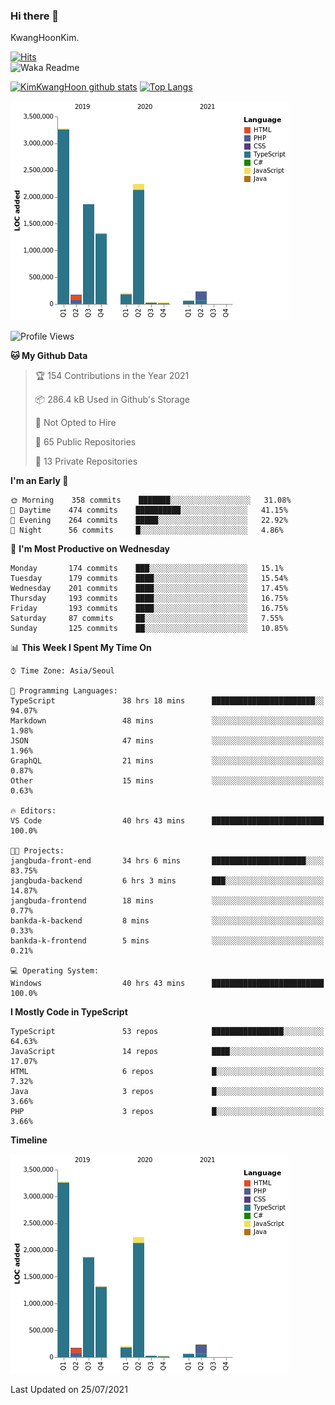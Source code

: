 ### Hi there 👋

KwangHoonKim.

[![Hits](https://hits.seeyoufarm.com/api/count/incr/badge.svg?url=https%3A%2F%2Fgithub.com%2Frhkdgns95)](https://hits.seeyoufarm.com)  
![Waka Readme](https://github.com/rhkdgns95/rhkdgns95/workflows/Waka%20Readme/badge.svg)

[![KimKwangHoon github stats](https://github-readme-stats.vercel.app/api?username=rhkdgns95&show_icons=true)](https://github.com/rhkdgns95/github-readme-stats)   [![Top Langs](https://github-readme-stats.vercel.app/api/top-langs/?username=rhkdgns95&layout=compact)](https://github.com/rhkdgns95/github-readme-stats)   


![Chart not found](https://raw.githubusercontent.com/rhkdgns95/rhkdgns95/master/charts/bar_graph.png) 



<!--START_SECTION:waka-->
![Profile Views](http://img.shields.io/badge/Profile%20Views-2-blue)

**🐱 My Github Data** 

> 🏆 154 Contributions in the Year 2021
 > 
> 📦 286.4 kB Used in Github's Storage 
 > 
> 🚫 Not Opted to Hire
 > 
> 📜 65 Public Repositories 
 > 
> 🔑 13 Private Repositories  
 > 
**I'm an Early 🐤** 

```text
🌞 Morning    358 commits    ███████░░░░░░░░░░░░░░░░░░   31.08% 
🌆 Daytime    474 commits    ██████████░░░░░░░░░░░░░░░   41.15% 
🌃 Evening    264 commits    █████░░░░░░░░░░░░░░░░░░░░   22.92% 
🌙 Night      56 commits     █░░░░░░░░░░░░░░░░░░░░░░░░   4.86%

```
📅 **I'm Most Productive on Wednesday** 

```text
Monday       174 commits    ███░░░░░░░░░░░░░░░░░░░░░░   15.1% 
Tuesday      179 commits    ████░░░░░░░░░░░░░░░░░░░░░   15.54% 
Wednesday    201 commits    ████░░░░░░░░░░░░░░░░░░░░░   17.45% 
Thursday     193 commits    ████░░░░░░░░░░░░░░░░░░░░░   16.75% 
Friday       193 commits    ████░░░░░░░░░░░░░░░░░░░░░   16.75% 
Saturday     87 commits     ██░░░░░░░░░░░░░░░░░░░░░░░   7.55% 
Sunday       125 commits    ██░░░░░░░░░░░░░░░░░░░░░░░   10.85%

```


📊 **This Week I Spent My Time On** 

```text
⌚︎ Time Zone: Asia/Seoul

💬 Programming Languages: 
TypeScript               38 hrs 18 mins      ███████████████████████░░   94.07% 
Markdown                 48 mins             ░░░░░░░░░░░░░░░░░░░░░░░░░   1.98% 
JSON                     47 mins             ░░░░░░░░░░░░░░░░░░░░░░░░░   1.96% 
GraphQL                  21 mins             ░░░░░░░░░░░░░░░░░░░░░░░░░   0.87% 
Other                    15 mins             ░░░░░░░░░░░░░░░░░░░░░░░░░   0.63%

🔥 Editors: 
VS Code                  40 hrs 43 mins      █████████████████████████   100.0%

🐱‍💻 Projects: 
jangbuda-front-end       34 hrs 6 mins       █████████████████████░░░░   83.75% 
jangbuda-backend         6 hrs 3 mins        ███░░░░░░░░░░░░░░░░░░░░░░   14.87% 
jangbuda-frontend        18 mins             ░░░░░░░░░░░░░░░░░░░░░░░░░   0.77% 
bankda-k-backend         8 mins              ░░░░░░░░░░░░░░░░░░░░░░░░░   0.33% 
bankda-k-frontend        5 mins              ░░░░░░░░░░░░░░░░░░░░░░░░░   0.21%

💻 Operating System: 
Windows                  40 hrs 43 mins      █████████████████████████   100.0%

```

**I Mostly Code in TypeScript** 

```text
TypeScript               53 repos            ████████████████░░░░░░░░░   64.63% 
JavaScript               14 repos            ████░░░░░░░░░░░░░░░░░░░░░   17.07% 
HTML                     6 repos             █░░░░░░░░░░░░░░░░░░░░░░░░   7.32% 
Java                     3 repos             █░░░░░░░░░░░░░░░░░░░░░░░░   3.66% 
PHP                      3 repos             █░░░░░░░░░░░░░░░░░░░░░░░░   3.66%

```


**Timeline**

![Chart not found](https://raw.githubusercontent.com/rhkdgns95/rhkdgns95/master/charts/bar_graph.png) 


 Last Updated on 25/07/2021
<!--END_SECTION:waka-->

